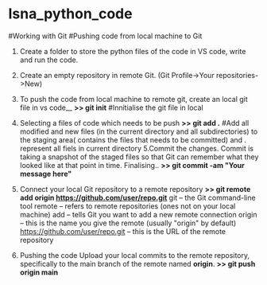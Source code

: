 # Isna_python_code
#Working with Git
#Pushing code from local machine to Git
1. Create a folder to store the python files of the code in VS code, write and run the code.
2. Create an empty repository in remote Git. (Git Profile->Your repositories->New)
3. To push the code from local machine to remote git, create an local git file in vs code__
                   **>> git init**     #Innitialise the git file in local
4. Selecting a files of code which needs to be push
                   **>> git add .**   #Add all modified and new files (in the current directory and all subdirectories) to the staging area( contains the files that needs to be committed) and . represent all fiels in current directory
5.Commit the changes.
 Commit is taking a snapshot of the staged files so that Git can remember what they looked like at that point in time.
 Finalising..
                   **>> git commit -am "Your message here"**
6. Connect your local Git repository to a remote repository
                   **>> git remote add origin https://github.com/user/repo.git**
   git – the Git command-line tool
   remote – refers to remote repositories (ones not on your local machine)
   add – tells Git you want to add a new remote connection
   origin – this is the name you give the remote (usually "origin" by default)
   https://github.com/user/repo.git – this is the URL of the remote repository

7. Pushing the code
   Upload your local commits to the remote repository, specifically to the main branch of the remote named **origin**.
                   **>> git push origin main**
  
